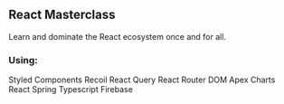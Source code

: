 ## React Masterclass
Learn and dominate the React ecosystem once and for all.

### Using:
Styled Components
Recoil
React Query
React Router DOM
Apex Charts
React Spring
Typescript
Firebase
